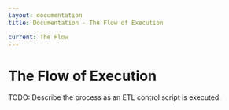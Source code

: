 ```yaml
---
layout: documentation
title: Documentation - The Flow of Execution

current: The Flow
---
```

# The Flow of Execution

TODO: Describe the process as an ETL control script is executed.